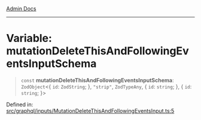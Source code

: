 [Admin Docs](/)

***

# Variable: mutationDeleteThisAndFollowingEventsInputSchema

> `const` **mutationDeleteThisAndFollowingEventsInputSchema**: `ZodObject`\<\{ `id`: `ZodString`; \}, `"strip"`, `ZodTypeAny`, \{ `id`: `string`; \}, \{ `id`: `string`; \}\>

Defined in: [src/graphql/inputs/MutationDeleteThisAndFollowingEventsInput.ts:5](https://github.com/Sourya07/talawa-api/blob/cfbd515d04ffba748b09232a33807f1845dd1878/src/graphql/inputs/MutationDeleteThisAndFollowingEventsInput.ts#L5)
